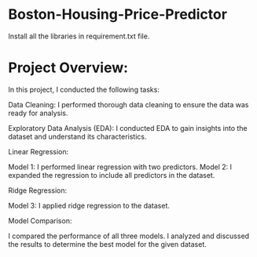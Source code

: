 # Boston-Housing-Price-Predictor

Install all the libraries in requirement.txt file.

# Project Overview:

In this project, I conducted the following tasks:

Data Cleaning: 
I performed thorough data cleaning to ensure the data was ready for analysis.

Exploratory Data Analysis (EDA): 
I conducted EDA to gain insights into the dataset and understand its characteristics.

Linear Regression:

Model 1: I performed linear regression with two predictors.
Model 2: I expanded the regression to include all predictors in the dataset.

Ridge Regression:

Model 3: I applied ridge regression to the dataset.

Model Comparison:

I compared the performance of all three models.
I analyzed and discussed the results to determine the best model for the given dataset.
